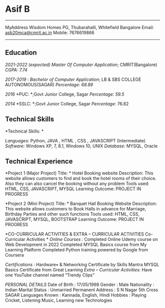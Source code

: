 Asif B
============

-------------------     ----------------------------
 MyAddress                        Wisdom Homes PG, Thubarahalli, Whitefield Bangalore
Email:                                  asb20mca@cmrit.ac.in
Mobile:                                7676619866
-------------------     ----------------------------

Education
---------

*2021-2022 (expected)*
*Master Of Computer Application*; CMRIT(Bangalore)
*CGPA: 7.74*

*2017-2019*
:  *Bachelor of Computer Application*; LB & SBS COLLEGE AUTONOMOUS(SAGAR)
*Percentage: 68.89*

*2016*
*PUC: *;Govt Junior College, Sagar
*Percentage: 59.5*


*2014*
*SSLC: *;Govt Junior College, Sagar
*Percentage:*  76.82

Technical Skills
  ----------

*Technical Skills: *

*Languages:*  Python, JAVA , HTML , CSS , JAVASCRIPT (Intermediate) 
*Software:*  Windows XP, 7, 8.1, Windows 10, UNIX 
*Database:*  MYSQL, Oracle


Technical Experience
--------------------

*Project 1 (Major Project) Title:  *
Hotel Booking website Description: 
This website allows customers to find and book the hotel rooms of their choice. Also they can also cancel the booking without any problem
 Tools used: HTML, CSS, JAVASCRIPT, MYSQL Learning Outcome: PROJECT IN PROGRESS




*Project 2 (Mini Project) Title: *
 Banquet Hall Booking Website Description: 
This website allows customers to Book Halls in advance for Marriage, Birthday Parties and other such functions
 Tools used: HTML, CSS, JAVASCRIPT, MYSQL, BOOTSTRAP Learning Outcome: PROJECT IN PROGRESS

*CO-CURRICULAR ACTIVITIES & EXTRA – CURRICULAR ACTIVITIES Co- Curricular Activities * 
*Online Courses :* Completed Online Udemy course on Web Development in 2022
      Completed MYSQL Basics course from My Learning Platform
    		      Completed Python training powered by Google from Coursera  

*Certifications :*    Hardware• & Networking Certificate by Skills Mantra 
      MYSQL Basics Certificate from Great Learning 
*Extra – Curricular Activities:*  Have one YouTube channel named “Trendy Clips”

*PERSONAL DETAILS* 
Date of Birth : 17/05/1998 
Gender : Male
 Nationality : Indian 
Marital Status : Unmarried 
Permanent Address : S N Nagar 5th Cross SAGAR 
Languages Known : Kannada, English, Hindi 
Hobbies : Playing Cricket, Listening Music, Learning new Technologies

